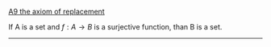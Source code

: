 [A9 the axiom of replacement](#a_9)

If A is a set and $f:A\rightarrow B$ is a surjective function, than B is a set.

---

